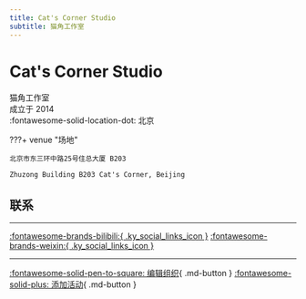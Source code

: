 ```yaml
---
title: Cat's Corner Studio
subtitle: 猫角工作室
---
```


# Cat's Corner Studio

猫角工作室  
成立于 2014  
:fontawesome-solid-location-dot: 北京  


???+ venue "场地"

    北京市东三环中路25号住总大厦 B203  
      
    Zhuzong Building B203 Cat's Corner, Beijing  

## 联系


---

 [:fontawesome-brands-bilibili:{ .ky_social_links_icon }](https://space.bilibili.com/59075953) [:fontawesome-brands-weixin:{ .ky_social_links_icon }](https://mp.weixin.qq.com/s/jf8V5fLggbVY45FRw_hZAg)

---

[:fontawesome-solid-pen-to-square: 编辑组织](https://github.com/swingdance/orgs/issues/new?assignees=&labels=update+org&projects=&template=03-update_entity.yml&title=Update%20Org%3A%20zh_CN%20%E2%80%A2%20Cat%27s%20Corner%20Studio&region=zh_CN&id=cats-corner-studio&name=Cat%27s%20Corner%20Studio){ .md-button } [:fontawesome-solid-plus: 添加活动](https://github.com/swingdance/events/issues/new?assignees=&labels=add+event&projects=&template=02-add_entity.yml&title=Add%20Event%3A%20zh_CN%20%E2%80%A2%20%3CName%3E&region=zh_CN&province=Beijing&city=Beijing&org_id=cats-corner-studio){ .md-button }

